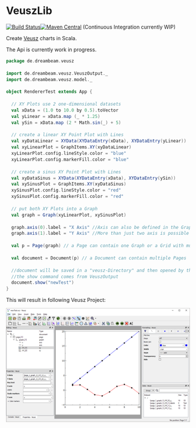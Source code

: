 # VeuszLib

[![Build Status](https://travis-ci.org/staeff777/scalaveusz.svg?branch=master)](https://travis-ci.org/staeff777/scalaveusz)[![Maven Central](https://maven-badges.herokuapp.com/maven-central/de.dreambeam/scalaveusz/badge.svg)](https://maven-badges.herokuapp.com/maven-central/de.dreambeam/svalaveusz) (Continuous Integration currently WIP)


Create [Veusz](https://veusz.github.io/) charts in Scala.

The Api is currently work in progress.

```scala
package de.dreambeam.veusz

import de.dreambeam.veusz.VeuszOutput._
import de.dreambeam.veusz.model._

object RendererTest extends App {

  // XY Plots use 2 one-dimensional datasets
  val xData = (1.0 to 10.0 by 0.5).toVector
  val yLinear = xData.map (_ * 1.25)
  val ySin = xData.map (2 * Math.sin(_) + 5)

  // create a linear XY Point Plot with Lines
  val xyDataLinear = XYData(XYDataEntry(xData), XYDataEntry(yLinear))
  val xyLinearPlot = GraphItems.XY(xyDataLinear)
  xyLinearPlot.config.lineStyle.color = "blue"
  xyLinearPlot.config.markerFill.color = "blue"

  // create a sinus XY Point Plot with Lines
  val xyDataSinus = XYData(XYDataEntry(xData), XYDataEntry(ySin))
  val xySinusPlot = GraphItems.XY(xyDataSinus)
  xySinusPlot.config.lineStyle.color = "red"
  xySinusPlot.config.markerFill.color = "red"

  // put both XY Plots into a Graph
  val graph = Graph(xyLinearPlot, xySinusPlot)

  graph.axis(0).label = "X Axis" //Axis can also be defined in the Graph constructor
  graph.axis(1).label = "Y Axis" //More than just two axis is possible

  val p = Page(graph) // a Page can contain one Graph or a Grid with multiple Graphs 
  
  val document = Document(p) // a Document can contain multiple Pages

  //document will be saved in a "veusz-Directory" and then opened by the operating system
  //the show command comes from VeuszOutput
  document.show("newTest")
}
```
This will result in following Veusz Project:

![Example Image](documentation/example.png)